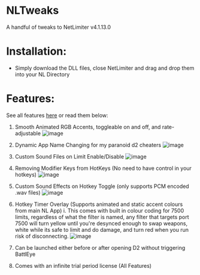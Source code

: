 # NLTweaks
A handful of tweaks to NetLimiter v4.1.13.0

# Installation:
- Simply download the DLL files, close NetLimiter and drag and drop them into your NL Directory

# Features:
See all features [here](https://www.youtube.com/watch?v=Bl-sOgZr5i4) or read them below:
1. Smooth Animated RGB Accents, toggleable on and off, and rate-adjustable
   ![image](https://github.com/kanye4king/NLTweaks/assets/124884528/6d697b8c-65ff-4f05-bd5d-8f0f22d6b963)

2. Dynamic App Name Changing for my paranoid d2 cheaters
   ![image](https://github.com/kanye4king/NLTweaks/assets/124884528/8adad3dd-2e6a-41a0-9134-fa6363f45c6f)

3. Custom Sound Files on Limit Enable/Disable
   ![image](https://github.com/kanye4king/NLTweaks/assets/124884528/c000e142-15c7-4972-9198-c751eca95c97)

4. Removing Modifier Keys from HotKeys (No need to have control in your hotkeys)
![image](https://github.com/kanye4king/NLTweaks/assets/124884528/50843c86-5aab-421c-add4-d7bd5fad0f70)

5. Custom Sound Effects on Hotkey Toggle (only supports PCM encoded .wav files)
   ![image](https://github.com/kanye4king/NLTweaks/assets/124884528/03ccf1ee-8c78-4741-b033-e88672c7efa3)

6. Hotkey Timer Overlay (Supports animated and static accent colours from main NL App)
  i. This comes with built in colour coding for 7500 limits, regardless of what the filter is named, any filter that targets port 7500 will turn yellow until you're desynced enough to swap weapons, white while its safe to limit and do damage, and turn red when you run risk of disconnecting.
   ![image](https://github.com/kanye4king/NLTweaks/assets/124884528/c2478c15-998f-4e9e-91c7-e848c34c25fd)
   
7. Can be launched either before or after opening D2 without triggering BattlEye
   
8. Comes with an infinite trial period license (All Features)

